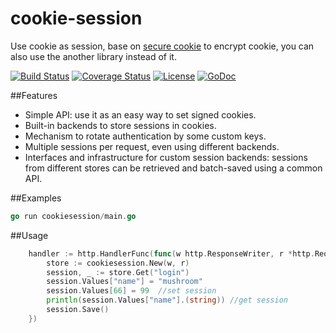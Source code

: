 # cookie-session
Use cookie as session, base on [secure cookie](https://github.com/go-http-utils/cookie) to encrypt cookie, you can also use the another library instead of it.

[![Build Status](https://travis-ci.org/go-http-utils/cookie-session.svg?branch=master)](https://travis-ci.org/go-http-utils/cookie-session)
[![Coverage Status](http://img.shields.io/coveralls/go-http-utils/cookie-session.svg?style=flat-square)](https://coveralls.io/r/go-http-utils/cookie-session)
[![License](http://img.shields.io/badge/license-mit-blue.svg?style=flat-square)](https://raw.githubusercontent.com/go-http-utils/cookie-session/master/LICENSE)
[![GoDoc](http://img.shields.io/badge/go-documentation-blue.svg?style=flat-square)](http://godoc.org/github.com/go-http-utils/cookie-session)

##Features
* Simple API: use it as an easy way to set signed cookies.
* Built-in backends to store sessions in cookies.
* Mechanism to rotate authentication by some custom keys.
* Multiple sessions per request, even using different backends.
* Interfaces and infrastructure for custom session backends: sessions from
  different stores can be retrieved and batch-saved using a common API.

##Examples
```go
go run cookiesession/main.go
```
##Usage
```go
	handler := http.HandlerFunc(func(w http.ResponseWriter, r *http.Request) {
		store := cookiesession.New(w, r)
		session, _ := store.Get("login")
		session.Values["name"] = "mushroom"
		session.Values[66] = 99  //set session
		println(session.Values["name"].(string)) //get session
		session.Save()
	})
```
